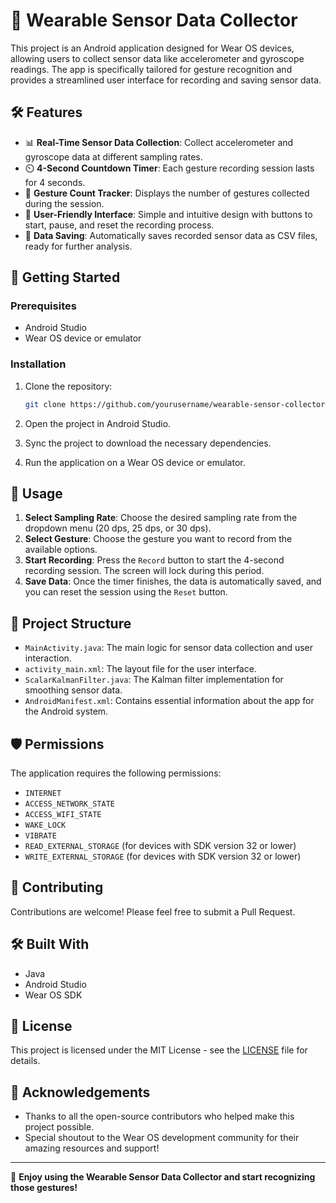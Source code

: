 # 📱 Wearable Sensor Data Collector

This project is an Android application designed for Wear OS devices, allowing users to collect sensor data like accelerometer and gyroscope readings. The app is specifically tailored for gesture recognition and provides a streamlined user interface for recording and saving sensor data. 

## 🛠 Features

- 📊 **Real-Time Sensor Data Collection**: Collect accelerometer and gyroscope data at different sampling rates.
- ⏲️ **4-Second Countdown Timer**: Each gesture recording session lasts for 4 seconds.
- 🔢 **Gesture Count Tracker**: Displays the number of gestures collected during the session.
- 🎨 **User-Friendly Interface**: Simple and intuitive design with buttons to start, pause, and reset the recording process.
- 💾 **Data Saving**: Automatically saves recorded sensor data as CSV files, ready for further analysis.

## 🚀 Getting Started

### Prerequisites

- Android Studio
- Wear OS device or emulator

### Installation

1. Clone the repository:

   ```bash
   git clone https://github.com/yourusername/wearable-sensor-collector.git
   ```

2. Open the project in Android Studio.

3. Sync the project to download the necessary dependencies.

4. Run the application on a Wear OS device or emulator.

## 📝 Usage

1. **Select Sampling Rate**: Choose the desired sampling rate from the dropdown menu (20 dps, 25 dps, or 30 dps).
2. **Select Gesture**: Choose the gesture you want to record from the available options.
3. **Start Recording**: Press the `Record` button to start the 4-second recording session. The screen will lock during this period.
4. **Save Data**: Once the timer finishes, the data is automatically saved, and you can reset the session using the `Reset` button.

## 📂 Project Structure

- `MainActivity.java`: The main logic for sensor data collection and user interaction.
- `activity_main.xml`: The layout file for the user interface.
- `ScalarKalmanFilter.java`: The Kalman filter implementation for smoothing sensor data.
- `AndroidManifest.xml`: Contains essential information about the app for the Android system.

## 🛡️ Permissions

The application requires the following permissions:

- `INTERNET`
- `ACCESS_NETWORK_STATE`
- `ACCESS_WIFI_STATE`
- `WAKE_LOCK`
- `VIBRATE`
- `READ_EXTERNAL_STORAGE` (for devices with SDK version 32 or lower)
- `WRITE_EXTERNAL_STORAGE` (for devices with SDK version 32 or lower)

## 🌟 Contributing

Contributions are welcome! Please feel free to submit a Pull Request.

## 🛠️ Built With

- Java
- Android Studio
- Wear OS SDK

## 📄 License

This project is licensed under the MIT License - see the [LICENSE](LICENSE) file for details.

## 👏 Acknowledgements

- Thanks to all the open-source contributors who helped make this project possible.
- Special shoutout to the Wear OS development community for their amazing resources and support!

---

🚀 **Enjoy using the Wearable Sensor Data Collector and start recognizing those gestures!**
